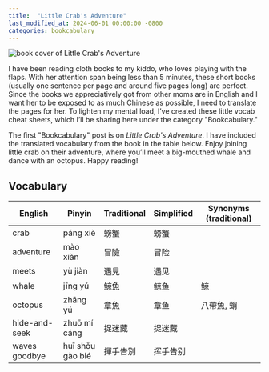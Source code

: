 ```yaml
---
title:  "Little Crab's Adventure"
last_modified_at: 2024-06-01 00:00:00 -0800
categories: bookcabulary
---
```


![book cover of Little Crab's Adventure](https://i.imgur.com/yPl6cb2.jpg)

I have been reading cloth books to my kiddo, who loves playing with the flaps. With her attention span being less than 5 minutes, these short books (usually one sentence per page and around five pages long) are perfect. Since the books we appreciatively got from other moms are in English and I want her to be exposed to as much Chinese as possible, I need to translate the pages for her. To lighten my mental load, I’ve created these little vocab cheat sheets, which I’ll be sharing here under the category "Bookcabulary."

The first "Bookcabulary" post is on *Little Crab's Adventure*. I have included the translated vocabulary from the book in the table below. Enjoy joining little crab on their adventure, where you’ll meet a big-mouthed whale and dance with an octopus. Happy reading!

## Vocabulary

| English | Pinyin  | Traditional  |  Simplified | Synonyms (traditional)
|-----|---|---|---|---|
| crab | páng xiè | 螃蟹 | 螃蟹 | |
| adventure | mào xiǎn | 冒險 |  冒险 | |
| meets | yù jiàn  | 遇見 | 遇见 |   | |
| whale | jīng yú | 鯨魚 | 鲸鱼 | 鯨
| octopus | zhāng yú | 章魚 | 章鱼 | 八帶魚,  蛸 |
| hide-and-seek | zhuō mí cáng  | 捉迷藏  |  捉迷藏 |   |
| waves goodbye | huī shǒu gào bié  | 揮手告別 | 挥手告别 |   |
